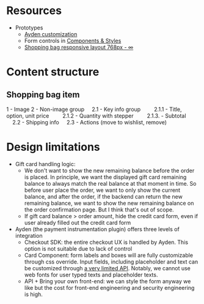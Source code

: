 # Resources
- Prototypes
  - [Ayden customization](https://codepen.io/chuanqisun/pen/RObyam)
  - Form controls in [Components & Styles](/Home/Fabrikam/Components-&-Styles-&-Patterns)
  - [Shopping bag responsive layout 768px - ∞](https://codepen.io/chuanqisun/pen/qwYWME)

# Content structure
## Shopping bag item
1 - Image
2 - Non-image group
    2.1 - Key info group
        2.1.1 - Title, option, unit price
        2.1.2 - Quantity with stepper
        2.1.3. - Subtotal
    2.2 - Shipping info
    2.3 - Actions (move to wishlist, remove)

# Design limitations
- Gift card handling logic:
  - We don't want to show the new remaining balance before the order is placed. In principle, we want the displayed gift card remaining balance to always match the real balance at that moment in time. So before user place the order, we want to only show the current balance, and after the order, if the backend can return the new remaining balance, we want to show the new remaining balance on the order confirmation page. But I think that's out of scope.
  - If gift card balance > order amount, hide the credit card form, even if user already filled out the credit card form
- Ayden (the payment instrumentation plugin) offers three levels of integration
  - Checkout SDK: the entire checkout UX is handled by Ayden. This option is not suitable due to lack of control
  - Card Component: form labels and boxes will are fully customizable through css override. Input fields, including placeholder and text can be customized through [a very limited API](https://docs.adyen.com/developers/checkout/web-sdk/customization/styling). Notably, we cannot use web fonts for user typed texts and placeholder texts.
  - API + Bring your own front-end: we can style the form anyway we like but the cost for front-end engineering and security engineering is high.